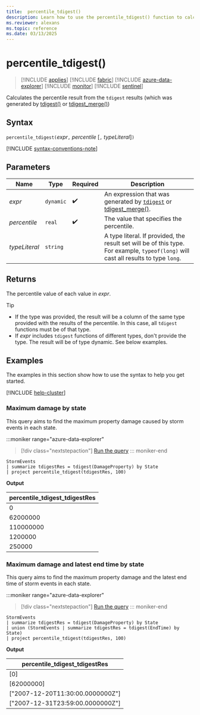 ```yaml
---
title:  percentile_tdigest()
description: Learn how to use the percentile_tdigest() function to calculate the percentile value of an expression.
ms.reviewer: alexans
ms.topic: reference
ms.date: 03/13/2025
---
```

# percentile_tdigest()

> [!INCLUDE [applies](../includes/applies-to-version/applies.md)] [!INCLUDE [fabric](../includes/applies-to-version/fabric.md)] [!INCLUDE [azure-data-explorer](../includes/applies-to-version/azure-data-explorer.md)] [!INCLUDE [monitor](../includes/applies-to-version/monitor.md)] [!INCLUDE [sentinel](../includes/applies-to-version/sentinel.md)]

Calculates the percentile result from the `tdigest` results (which was generated by [tdigest()](tdigest-aggregation-function.md) or [tdigest_merge()](tdigest-merge-aggregation-function.md))

## Syntax

`percentile_tdigest(`*expr*`,` *percentile* [`,` *typeLiteral*]`)`

[!INCLUDE [syntax-conventions-note](../includes/syntax-conventions-note.md)]

## Parameters

|Name|Type|Required|Description|
|--|--|--|--|
|*expr*| `dynamic` | :heavy_check_mark:|An expression that was generated by [`tdigest`](tdigest-aggregation-function.md) or [tdigest_merge()](tdigest-merge-aggregation-function.md).|
|*percentile*| `real` | :heavy_check_mark:|The value that specifies the percentile.|
|*typeLiteral*| `string` ||A type literal. If provided, the result set will be of this type. For example, `typeof(long)` will cast all results to type `long`.

## Returns

The percentile value of each value in *expr*.

>[!TIP]
>
>* If the type was provided, the result will be a column of the same type provided with the results of the percentile. In this case, all `tdigest` functions must be of that type.
>* If *expr* includes `tdigest` functions of different types, don't provide the type. The result will be of type dynamic. See below examples.

## Examples

The examples in this section show how to use the syntax to help you get started.

[!INCLUDE [help-cluster](../includes/help-cluster-note.md)]

### Maximum damage by state

This query aims to find the maximum property damage caused by storm events in each state.

:::moniker range="azure-data-explorer"
> [!div class="nextstepaction"]
> <a href="https://dataexplorer.azure.com/clusters/help/databases/Samples?query=H4sIAAAAAAAAAwsuyS/KdS1LzSsp5qpRKC7NzU0syqxKVShJyUxPLS4JSi1WsIVxNFwScxPTUwOK8gtSi0oqNRWSKhWCSxJLUoE6C4rys1KTSxSAMslAwzJzUuNhuhBG6SgYGhhoAgDlVqxicwAAAA==" target="_blank">Run the query</a>
::: moniker-end

```kusto
StormEvents
| summarize tdigestRes = tdigest(DamageProperty) by State
| project percentile_tdigest(tdigestRes, 100)
```

**Output**

|percentile_tdigest_tdigestRes|
|---|
|0|
|62000000|
|110000000|
|1200000|
|250000|

### Maximum damage and latest end time by state

This query aims to find the maximum property damage and the latest end time of storm events in each state.

:::moniker range="azure-data-explorer"
> [!div class="nextstepaction"]
> <a href="https://dataexplorer.azure.com/clusters/help/databases/Samples?query=H4sIAAAAAAAAA4XNsQrCQBAE0N6v2DIHFvED0plePHs5kyGsuHdhbxOI5OO9JlxpOTDzxltS6VdEy6ed8iISlL8gG3lCtjsydUdorkHChJumGWqbo9dG3oKhLJfIKVLjK0d/uT6ODxZUxxVo1vTGYFQuhsLwB8+jX5EzXdrW/QA/si5TvAAAAA==" target="_blank">Run the query</a>
::: moniker-end

```kusto
StormEvents
| summarize tdigestRes = tdigest(DamageProperty) by State
| union (StormEvents | summarize tdigestRes = tdigest(EndTime) by State)
| project percentile_tdigest(tdigestRes, 100)
```

**Output**

|percentile_tdigest_tdigestRes|
|---|
|[0]|
|[62000000]|
|["2007-12-20T11:30:00.0000000Z"]|
|["2007-12-31T23:59:00.0000000Z"]|
